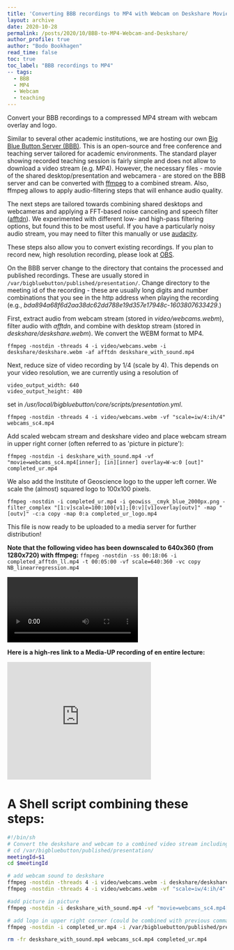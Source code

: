 ```yaml
---
title: 'Converting BBB recordings to MP4 with Webcam on Deskshare Movie'
layout: archive
date: 2020-10-28
permalink: /posts/2020/10/BBB-to-MP4-Webcam-and-Deskshare/
author_profile: true
author: "Bodo Bookhagen"
read_time: false
toc: true
toc_label: "BBB recordings to MP4"
-- tags:
  - BBB
  - MP4
  - Webcam
  - teaching
---
```

Convert your BBB recordings to a compressed MP4 stream with webcam overlay and logo.

Similar to several other academic institutions, we are hosting our own [Big Blue Button Server (BBB)](https://bigbluebutton.org/). This is an open-source and free conference and teaching server tailored for academic environments. The standard player showing recorded teaching session is fairly simple and does not allow to download a video stream (e.g. MP4). However, the necessary files - movie of the shared desktop/presentation and webcamera - are stored on the BBB server and can be converted with [ffmpeg](https://ffmpeg.org/) to a combined stream. Also, ffmpeg allows to apply audio-filtering steps that will enhance audio quality.

The next steps are tailored towards combining shared desktops and webcameras and applying a FFT-based noise canceling and speech filter ([afftdn](https://ffmpeg.org/ffmpeg-filters.html#afftdn)). We experimented with different low- and high-pass filtering options, but found this to be most useful. If you have a particularly noisy audio stream, you may need to filter this manually or use [audacity](https://www.audacityteam.org/).

These steps also allow you to convert existing recordings. If you plan to record new, high resolution recording, please look at [OBS](https://obsproject.com/).

On the BBB server change to the directory that contains the processed and published recordings. These are usually stored in `/var/bigbluebutton/published/presentation/`. Change directory to the meeting id of the recording - these are usually long digits and number combinations that you see in the http address when playing the recording (e.g., *bda894a68f6d2aa38dc62dd788e19d357e17948c-1603807633429*.)

First, extract audio from webcam stream (stored in *video/webcams.webm*), filter audio with *afftdn*, and combine with desktop stream (stored in *deskshare/deskshare.webm*). We convert the WEBM format to MP4.
```
ffmpeg -nostdin -threads 4 -i video/webcams.webm -i deskshare/deskshare.webm -af afftdn deskshare_with_sound.mp4
```

Next, reduce size of video recording by 1/4 (scale by 4). This depends on your video resolution, we are currently using a resolution of
```
video_output_width: 640
video_output_height: 480
```
set in */usr/local/bigbluebutton/core/scripts/presentation.yml*.

```
ffmpeg -nostdin -threads 4 -i video/webcams.webm -vf "scale=iw/4:ih/4" webcams_sc4.mp4
```

Add scaled webcam stream and deskshare video and place webcam stream in upper right corner (often referred to as 'picture in picture'):
```
ffmpeg -nostdin -i deskshare_with_sound.mp4 -vf "movie=webcams_sc4.mp4[inner]; [in][inner] overlay=W-w:0 [out]" completed_ur.mp4
```

We also add the Institute of Geoscience logo to the upper left corner. We scale the (almost) squared logo to 100x100 pixels.
```
ffmpeg -nostdin -i completed_ur.mp4 -i geowiss__cmyk_blue_2000px.png -filter_complex "[1:v]scale=100:100[v1];[0:v][v1]overlay[outv]" -map "[outv]" -c:a copy -map 0:a completed_ur_logo.mp4
```

This file is now ready to be uploaded to a media server for further distribution!

**Note that the following video has been downscaled to 640x360 (from 1280x720) with ffmpeg:**
`ffmpeg -nostdin -ss 00:18:06 -i completed_afftdn_ll.mp4 -t 00:05:00 -vf scale=640:360 -vc copy NB_linearregression.mp4`


<video controls class="center">
    <source src="https://github.com/UP-RS-ESP/up-rs-esp.github.io/raw/master/_posts/mp4/NB_linearregression.mp4" type="video/mp4" width="640" height="360">
</video>

**Here is a high-res link to a Media-UP recording of en entire lecture:**
<iframe width="330" height="270" src="https://mediaup.uni-potsdam.de/player?autostart=n&videoId=hd3JdaeB&captions=y&chapterId=0" frameborder="0" scrolling="no"  allowfullscreen></iframe>

# A Shell script combining these steps:
```bash
#!/bin/sh
# Convert the deskshare and webcam to a combined video stream including logo
# cd /var/bigbluebutton/published/presentation/
meetingId=$1
cd $meetingId

# add webcam sound to deskshare
ffmpeg -nostdin -threads 4 -i video/webcams.webm -i deskshare/deskshare.webm -af afftdn deskshare_with_sound.mp4
ffmpeg -nostdin -threads 4 -i video/webcams.webm -vf "scale=iw/4:ih/4" webcams_sc4.mp4

#add picture in picture
ffmpeg -nostdin -i deskshare_with_sound.mp4 -vf "movie=webcams_sc4.mp4[inner]; [in][inner] overlay=W-w:0 [out]" completed_ur.mp4

# add logo in upper right corner (could be combined with previous command)
ffmpeg -nostdin -i completed_ur.mp4 -i /var/bigbluebutton/published/presentation/geowiss__cmyk_blue_2000px.png -filter_complex "[1:v]scale=100:100[v1];[0:v][v1]overlay[outv]" -map "[outv]" -c:a copy -map 0:a completed_afftdn_ll.mp4

rm -fr deskshare_with_sound.mp4 webcams_sc4.mp4 completed_ur.mp4
```
